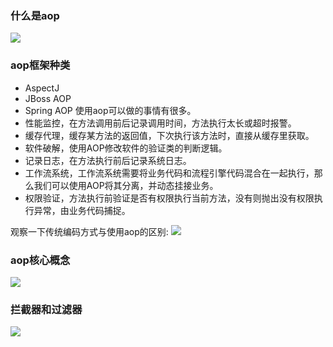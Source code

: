 ### 什么是aop
![](http://static.tmaczhao.cn/images/663b9126d71fd8e315591c43a7812b40.jpg)


### aop框架种类
- AspectJ
- JBoss AOP
- Spring AOP
使用aop可以做的事情有很多。
- 性能监控，在方法调用前后记录调用时间，方法执行太长或超时报警。
- 缓存代理，缓存某方法的返回值，下次执行该方法时，直接从缓存里获取。
- 软件破解，使用AOP修改软件的验证类的判断逻辑。
- 记录日志，在方法执行前后记录系统日志。
- 工作流系统，工作流系统需要将业务代码和流程引擎代码混合在一起执行，那么我们可以使用AOP将其分离，并动态挂接业务。
- 权限验证，方法执行前验证是否有权限执行当前方法，没有则抛出没有权限执行异常，由业务代码捕捉。

观察一下传统编码方式与使用aop的区别:
![](http://static.tmaczhao.cn/images/9d9e9546017af4ca2eefdde4151919d4.jpg)


### aop核心概念
![](http://static.tmaczhao.cn/images/aee8c482a492ec0dd44f99ad4b67c849.jpg)


### 拦截器和过滤器
![](http://static.tmaczhao.cn/images/b005523c8ee49dd4e88609b0225eae5b.jpg)




